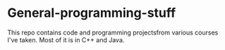 # General-programming-stuff

This repo contains code and programming projectsfrom various courses I've taken. Most of it is in C++ and Java.

